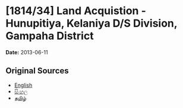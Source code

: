 # [1814/34] Land Acquistion - Hunupitiya, Kelaniya D/S Division, Gampaha District

**Date:** 2013-06-11

## Original Sources

- [English](https://documents.gov.lk/view/extra-gazettes/2013/6/1814-34_E.pdf)
- [සිංහල](https://documents.gov.lk/view/extra-gazettes/2013/6/1814-34_S.pdf)
- [தமிழ்](https://documents.gov.lk/view/extra-gazettes/2013/6/1814-34_T.pdf)
